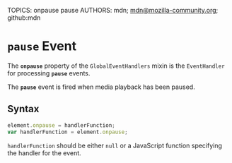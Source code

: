 TOPICS: onpause
        pause
AUTHORS: mdn; mdn@mozilla-community.org; github:mdn

# `pause` Event

The **`onpause`** property of the `GlobalEventHandlers` mixin is the `EventHandler` for processing
**`pause`** events.

The **`pause`** event is fired when media playback has been paused.

## Syntax

```javascript
element.onpause = handlerFunction;
var handlerFunction = element.onpause;
```

`handlerFunction` should be either `null` or a JavaScript function specifying the handler for the event.

